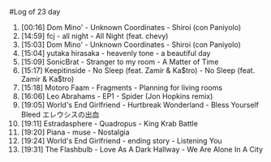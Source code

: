 #Log of 23 day

1. [00:16] Dom Mino' - Unknown Coordinates - Shiroi (con Paniyolo)
1. [14:59] fcj - all night - All Night (feat. chevy)
1. [15:03] Dom Mino' - Unknown Coordinates - Shiroi (con Paniyolo)
1. [15:04] yutaka hirasaka - heavenly tone - a beautiful day
1. [15:09] SonicBrat - Stranger to my room - A Matter of Time
1. [15:17] Keepitinside - No Sleep (feat. Zamir & Ka$tro) - No Sleep (feat. Zamir & Ka$tro)
1. [15:18] Motoro Faam - Fragments - Planning for living rooms
1. [16:06] Leo Abrahams - EP1 - Spider (Jon Hopkins remix)
1. [19:05] World's End Girlfriend - Hurtbreak Wonderland - Bless Yourself Bleed エレウシスの出血
1. [19:11] Estradasphere - Quadropus - King Krab Battle
1. [19:20] Piana - muse - Nostalgia
1. [19:24] World's End Girlfriend - ending story - Listening You
1. [19:31] The Flashbulb - Love As A Dark Hallway - We Are Alone In A City
